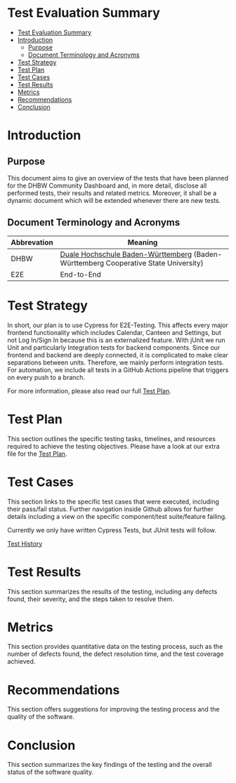 # Test Evaluation Summary

- [Test Evaluation Summary](#test-evaluation-summary)
- [Introduction](#introduction)
  - [Purpose](#purpose)
  - [Document Terminology and Acronyms](#document-terminology-and-acronyms)
- [Test Strategy](#test-strategy)
- [Test Plan](#test-plan)
- [Test Cases](#test-cases)
- [Test Results](#test-results)
- [Metrics](#metrics)
- [Recommendations](#recommendations)
- [Conclusion](#conclusion)

# Introduction

## Purpose
This document aims to give an overview of the tests that have been planned for the DHBW Community Dashboard and, in more detail, disclose all performed tests, their results and related metrics. Moreover, it shall be a dynamic document which will be extended whenever there are new tests.


## Document Terminology and Acronyms
| Abbrevation | Meaning                                                                                                               |
| ----------- | --------------------------------------------------------------------------------------------------------------------- |
| DHBW        | [Duale Hochschule Baden-Württemberg](https://www.dhbw.de/startseite) (Baden-Württemberg Cooperative State University) |
| E2E         | End-to-End                                                                                                            |

# Test Strategy
In short, our plan is to use Cypress for E2E-Testing. This affects every major frontend functionality which includes Calendar, Canteen and Settings, but not Log In/Sign In because this is an externalized feature. With jUnit we run Unit and particularly Integration tests for backend components. Since our frontend and backend are deeply connected, it is complicated to make clear separations between units. Therefore, we mainly perform integration tests. For automation, we include all tests in a GitHub Actions pipeline that triggers on every push to a branch.

For more information, please also read our full [Test Plan](../test_plan/test_plan.md).

# Test Plan
This section outlines the specific testing tasks, timelines, and resources required to achieve the testing objectives. Please have a look at our extra file for the [Test Plan](../test_plan/test_plan.md).

# Test Cases
This section links to the specific test cases that were executed, including their pass/fail status. Further navigation inside Github allows for further details including a view on the specific component/test suite/feature failing. 

Currently we only have written Cypress Tests, but JUnit tests will follow.

[Test History](https://github.com/clueless-capybaras/dhbw-community-dashboard/actions/workflows/tests.yml)

# Test Results
This section summarizes the results of the testing, including any defects found, their severity, and the steps taken to resolve them. 

# Metrics
This section provides quantitative data on the testing process, such as the number of defects found, the defect resolution time, and the test coverage achieved. 

# Recommendations
This section offers suggestions for improving the testing process and the quality of the software. 

# Conclusion
This section summarizes the key findings of the testing and the overall status of the software quality.
